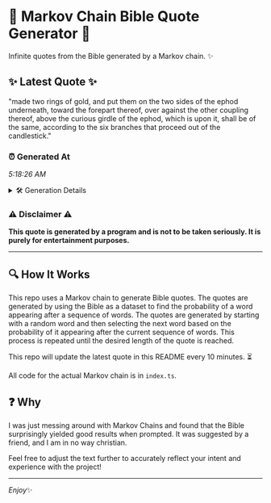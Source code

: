 # 📖 Markov Chain Bible Quote Generator 📖

Infinite quotes from the Bible generated by a Markov chain. ✨

## ✨ Latest Quote ✨
"made two rings of gold, and put them on the two sides of the ephod underneath, toward the forepart thereof, over against the other coupling thereof, above the curious girdle of the ephod, which is upon it, shall be of the same, according to the six branches that proceed out of the candlestick."

### ⏰ Generated At
*5:18:26 AM*

<details>
    <summary>🛠️ Generation Details</summary>
    <p>
        <strong>🌱 Seed:</strong> made<br>
        <strong>🔄 Iterations:</strong> 52<br>
        <strong>📜 Context History:</strong><br>[ made ]: two<br>[ made, two ]: rings<br>[ made, two, rings ]: of<br>[ made, two, rings, of ]: gold,<br>[ made, two, rings, of, gold, ]: and<br>[ made, two, rings, of, gold,, and ]: put<br>[ two, rings, of, gold,, and, put ]: them<br>[ rings, of, gold,, and, put, them ]: on<br>[ of, gold,, and, put, them, on ]: the<br>[ gold,, and, put, them, on, the ]: two<br>[ and, put, them, on, the, two ]: sides<br>[ put, them, on, the, two, sides ]: of<br>[ them, on, the, two, sides, of ]: the<br>[ on, the, two, sides, of, the ]: ephod<br>[ the, two, sides, of, the, ephod ]: underneath,<br>[ two, sides, of, the, ephod, underneath, ]: toward<br>[ sides, of, the, ephod, underneath,, toward ]: the<br>[ of, the, ephod, underneath,, toward, the ]: forepart<br>[ the, ephod, underneath,, toward, the, forepart ]: thereof,<br>[ ephod, underneath,, toward, the, forepart, thereof, ]: over<br>[ underneath,, toward, the, forepart, thereof,, over ]: against<br>[ toward, the, forepart, thereof,, over, against ]: the<br>[ the, forepart, thereof,, over, against, the ]: other<br>[ forepart, thereof,, over, against, the, other ]: coupling<br>[ thereof,, over, against, the, other, coupling ]: thereof,<br>[ over, against, the, other, coupling, thereof, ]: above<br>[ against, the, other, coupling, thereof,, above ]: the<br>[ the, other, coupling, thereof,, above, the ]: curious<br>[ other, coupling, thereof,, above, the, curious ]: girdle<br>[ coupling, thereof,, above, the, curious, girdle ]: of<br>[ thereof,, above, the, curious, girdle, of ]: the<br>[ above, the, curious, girdle, of, the ]: ephod,<br>[ the, curious, girdle, of, the, ephod, ]: which<br>[ curious, girdle, of, the, ephod,, which ]: is<br>[ girdle, of, the, ephod,, which, is ]: upon<br>[ of, the, ephod,, which, is, upon ]: it,<br>[ the, ephod,, which, is, upon, it, ]: shall<br>[ ephod,, which, is, upon, it,, shall ]: be<br>[ which, is, upon, it,, shall, be ]: of<br>[ is, upon, it,, shall, be, of ]: the<br>[ upon, it,, shall, be, of, the ]: same,<br>[ it,, shall, be, of, the, same, ]: according<br>[ shall, be, of, the, same,, according ]: to<br>[ be, of, the, same,, according, to ]: the<br>[ of, the, same,, according, to, the ]: six<br>[ the, same,, according, to, the, six ]: branches<br>[ same,, according, to, the, six, branches ]: that<br>[ according, to, the, six, branches, that ]: proceed<br>[ to, the, six, branches, that, proceed ]: out<br>[ the, six, branches, that, proceed, out ]: of<br>[ six, branches, that, proceed, out, of ]: the<br>[ branches, that, proceed, out, of, the ]: candlestick.<br>
    </p>
</details>

### ⚠️ Disclaimer ⚠️
**This quote is generated by a program and is not to be taken seriously. It is purely for entertainment purposes.**

---

## 🔍 How It Works

This repo uses a Markov chain to generate Bible quotes. The quotes are generated by using the Bible as a dataset to find the probability of a word appearing after a sequence of words. The quotes are generated by starting with a random word and then selecting the next word based on the probability of it appearing after the current sequence of words. This process is repeated until the desired length of the quote is reached.

This repo will update the latest quote in this README every 10 minutes. ⏳

All code for the actual Markov chain is in `index.ts`.

## ❓ Why

I was just messing around with Markov Chains and found that the Bible surprisingly yielded good results when prompted. 
It was suggested by a friend, and I am in no way christian.

Feel free to adjust the text further to accurately reflect your intent and experience with the project!

---

*Enjoy*✨
